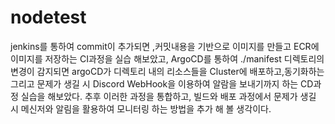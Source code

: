 # nodetest

jenkins를 통하여 commit이 추가되면 ,커밋내용을 기반으로 이미지를 만들고 ECR에 이미지를 저장하는 CI과정을 실습 해보았고,
ArgoCD를 통하여 ./manifest 디렉토리의 변경이 감지되면 argoCD가 디렉토리 내의 리소스들을 Cluster에 배포하고,동기화하는 그리고 문제가 생길 시 Discord WebHook을 이용하여 알람을 보내기까지 하는 CD과정 실습을 해보았다.
추후 이러한 과정을 통합하고, 빌드와 배포 과정에서 문제가 생길 시 메신저와 알림을 활용하여 모니터링 하는 방법을 추가 해 볼 생각이다.
